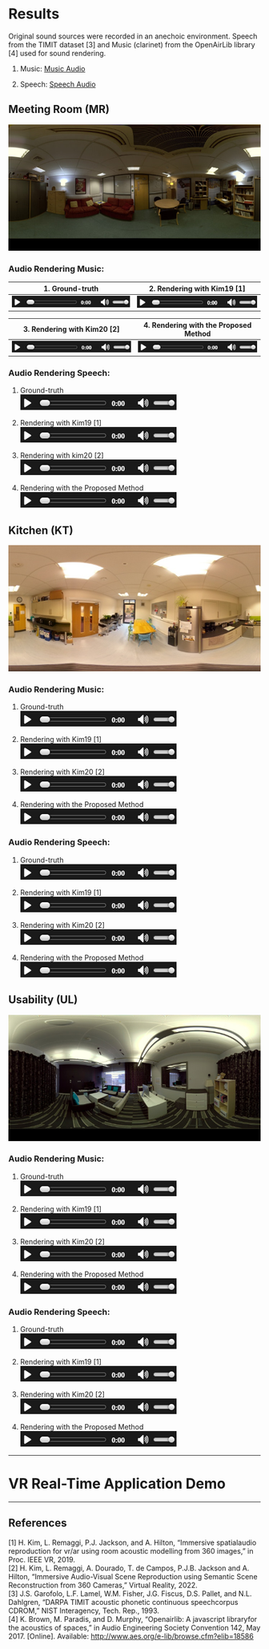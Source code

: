 
# Results
Original sound sources were recorded in an anechoic environment. Speech from the TIMIT dataset [3] and Music (clarinet) from the OpenAirLib library [4] used for sound rendering.<br>
1. Music:
[Music Audio](Music-Org.mp3)

2. Speech:
[Speech Audio](Speech-Org.mp3)

## Meeting Room (MR)
![Meeting Room](MeetingRoom.jpg)

### Audio Rendering Music: 
|1. Ground-truth  | 2. Rendering with Kim19 [1]  |
|-------------|------------------------|
|[![Demo](images/audio.PNG)](https://drive.google.com/file/d/1LI9tDGbYeFHzlU9n_uhDSe19fhLXmz9N/view?usp=sharing) |  [![Demo](images/audio.PNG)](https://drive.google.com/file/d/1BBlF_tTRgTWzmkybLY7IPhv0zz0pPu_V/view?usp=sharing) 
     
  
   
|3. Rendering with Kim20 [2]  | 4. Rendering with the Proposed Method |
|-------------|------------------------|
| [![Demo](images/audio.PNG)](https://drive.google.com/file/d/146aeV4wLbx9mLssf3E5bznAkhe-f5qs9/view?usp=sharing) |  [![Demo](images/audio.PNG)](https://drive.google.com/file/d/1TTMwIEzJ_Xv6-VsxqLmKtE1jMwyPitck/view?usp=sharing) 
    
 
  
    
### Audio Rendering Speech: 
1. Ground-truth   
   [![Demo](images/audio.PNG)](https://drive.google.com/file/d/1qYEKLN3zRHKjo7P2Ix0J66mEr6w9o66X/view?usp=sharing) 
   
3. Rendering with Kim19 [1]  
   [![Demo](images/audio.PNG)](https://drive.google.com/file/d/1UyBtsnMOoGVNCreh0yb0ADCBMwPZAKO0/view?usp=sharing) 
  
4. Rendering with kim20 [2]  
   [![Demo](images/audio.PNG)](https://drive.google.com/file/d/1qhhU1zMjChjVcbhfY52EiDLEChd5_TWj/view?usp=sharing) 
   
5. Rendering with the Proposed Method  
   [![Demo](images/audio.PNG)](https://drive.google.com/file/d/1G8XyAifZLJ9Vs_pXBe2HkxaL0h1DAXmm/view?usp=sharing)

## Kitchen (KT)
![Kitchen](Kitchen.jpg)

### Audio Rendering Music:
1. Ground-truth  
   [![Demo](images/audio.PNG)](https://drive.google.com/file/d/15lRtQ-squ44wiqJ2J57Y_UnMZdPvUecd/view?usp=sharing)
    
2. Rendering with Kim19 [1]  
   [![Demo](images/audio.PNG)](https://drive.google.com/file/d/15iG6kWfux9Q65hvNATkFpGEN_C0K8Qk9/view?usp=sharing)
   
3. Rendering with Kim20 [2]  
   [![Demo](images/audio.PNG)](https://drive.google.com/file/d/1e5956aoB2Ph7mOySXbyRCBT0bXQCxBf0/view?usp=sharing)
    
4. Rendering with the Proposed Method  
   [![Demo](images/audio.PNG)](https://drive.google.com/file/d/1MrdDpx6z1RzmLaTf6BbJoc-kNUhU6yyo/view?usp=sharing)
    
### Audio Rendering Speech: 
1. Ground-truth  
   [![Demo](images/audio.PNG)](https://drive.google.com/file/d/1llXdRm53UNXRyl9r5XGIr-fqP9pZk2KN/view?usp=sharing)
   
3. Rendering with Kim19 [1]  
   [![Demo](images/audio.PNG)](https://drive.google.com/file/d/1gzifOV3v4W_EzLFGklw53FhcumO2gcrj/view?usp=sharing)
   
4. Rendering with Kim20 [2]  
   [![Demo](images/audio.PNG)](https://drive.google.com/file/d/1XmzkHQcViPsSRsljBpTZm5U4FXDKqD3v/view?usp=sharing)
   
5. Rendering with the Proposed Method  
   [![Demo](images/audio.PNG)](https://drive.google.com/file/d/1wqX_A5Utg0D-Uom17TzbNZsbKb297u46/view?usp=sharing)

## Usability (UL)
![Usability](Usability.jpg)

### Audio Rendering Music: 
1. Ground-truth  
  [![Demo](images/audio.PNG)](https://drive.google.com/file/d/1nBjtQHmcoDQmWiCd-A-tTFgTSvRCJokh/view?usp=sharing)
     
2. Rendering with Kim19 [1]  
   [![Demo](images/audio.PNG)](https://drive.google.com/file/d/1y2zl_CyoKVOz4_Ikr0b9lVSbh9XD377E/view?usp=sharing)
   
3. Rendering with Kim20 [2]  
   [![Demo](images/audio.PNG)](https://drive.google.com/file/d/1hj8Kn_A-yAZ2_QDZffsPZsTXxm8UwpPN/view?usp=sharing)
    
4. Rendering with the Proposed Method  
   [![Demo](images/audio.PNG)](https://drive.google.com/file/d/1kvuZo6DTPefnrouK6Q2WGDE17-XINirK/view?usp=sharing)
    
### Audio Rendering Speech:
1. Ground-truth  
   [![Demo](images/audio.PNG)](https://drive.google.com/file/d/162IB5iSAZ7d0goJMMwPNuHAre5kY0Uac/view?usp=sharing)
   
3. Rendering with Kim19 [1]  
   [![Demo](images/audio.PNG)](https://drive.google.com/file/d/1QUCLQMsvcrtT242NwIUZRlVWyqi2Y0qL/view?usp=sharing)
   
4. Rendering with Kim20 [2]  
   [![Demo](images/audio.PNG)](https://drive.google.com/file/d/1n8RLKXUliBPlIL26KbnM-jg2aRSzaXEm/view?usp=sharing)
   
5. Rendering with the Proposed Method  
   [![Demo](images/audio.PNG)](https://drive.google.com/file/d/1gvdpUtK5d0XN-ULeu5D0PcNDusqKmGWy/view?usp=sharing) 

---
# VR Real-Time Application Demo


---
## References
[1] H. Kim, L. Remaggi, P.J. Jackson, and A. Hilton, “Immersive spatialaudio reproduction for vr/ar using room acoustic modelling from 360 images,” in Proc. IEEE VR, 2019.<br>
[2] H. Kim, L. Remaggi, A. Dourado, T. de Campos, P.J.B. Jackson and A. Hilton, “Immersive Audio-Visual Scene Reproduction using Semantic Scene Reconstruction from 360 Cameras,” Virtual Reality, 2022.<br>
[3] J.S. Garofolo, L.F. Lamel, W.M. Fisher, J.G. Fiscus, D.S. Pallet, and N.L. Dahlgren, “DARPA TIMIT acoustic phonetic continuous speechcorpus CDROM,” NIST Interagency, Tech. Rep., 1993.<br>
[4] K. Brown, M. Paradis, and D. Murphy, “Openairlib: A javascript libraryfor the acoustics of spaces,” in Audio Engineering Society Convention 142, May 2017. [Online]. Available: http://www.aes.org/e-lib/browse.cfm?elib=18586
